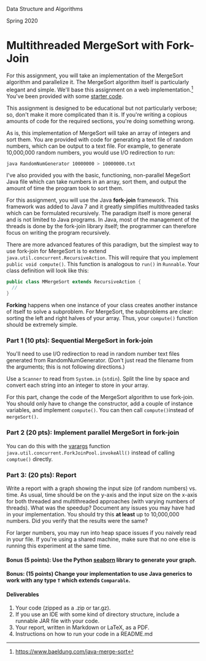 Data Structure and Algorithms

Spring 2020

#  Multithreaded MergeSort with Fork-Join

For this assignment, you will take an implementation of the MergeSort algorithm and parallelize it.  The MergeSort algorithm itself is particularly elegant and simple.  We'll base this assignment on a web implementation.[^1] You've been provided with some [starter code](https://github.com/acgrissom/courses/tree/master/algorithms/code/parallel_mergesort).

This assignment is designed to be educational but not particularly verbose; so, don't make it more complicated than it is.  If you're writing a copious amounts of code for the required sections, you're doing something wrong.

As is, this implementation of MergeSort will take an array of integers and sort them.   You are provided with code for generating a text file of random numbers, which can be output to a text file.  For example, to generate 10,000,000 random numbers, you would use I/O redirection to run:

```bash
java RandomNumGenerator 10000000 > 10000000.txt
```

I've also provided you with the basic, functioning, non-parallel MegeSort Java file which can take numbers in an array, sort them, and output the amount of time the program took to sort them.

For this assignment, you will use the Java **fork-join** framework.  This framework was added to Java 7 and it greatly simplifies multithreaded tasks which can be formulated recursively.  The paradigm itself is more general and is not limited to Java programs.  In Java, most of the management of the threads is done by the fork-join library itself; the programmer can therefore focus on writing the program recursively.

There are more advanced features of this paradigm, but the simplest way to use fork-join for MergeSort is to extend `java.util.concurrent.RecursiveAction`.  This will require that you implement `public void compute()`.  This function is analogous to `run()` in `Runnable`. Your class definition will look like this:

```java
public class MMergeSort extends RecursiveAction {
  //
}
```



**Forking** happens when one instance of your class creates another instance of itself to solve a subproblem.  For MergeSort, the subproblems are clear: sorting the left and right halves of your array.  Thus, your `compute()` function should be extremely simple.

###  Part 1 (10 pts):  Sequential MergeSort in fork-join

You'll need to use I/O redirection to read in random number text files generated from RandomNumGenerator.  (Don't just read the filename from the arguments; this is not following directions.)

Use a `Scanner` to read from `System.in` (`stdin`).  Split the line by space and convert each string into an integer to store in your array.

For this part, change the code of the MergeSort algorithm to use fork-join.  You should only have to change the constructor, add a couple of instance variables, and implement `compute()`.  You can then call `compute()`instead of `mergeSort()`.



###  Part 2 (20 pts): Implement parallel MergeSort in fork-join

You can do this with the [varargs](https://www.geeksforgeeks.org/variable-arguments-varargs-in-java/) function `java.util.concurrent.ForkJoinPool.invokeAll()` instead of calling `comptue()` directly.

###  Part 3: (20 pts): Report

Write a report with a graph showing the input size (of random numbers) vs. time. As usual, time should be on the  y-axis and the input size on the x-axis for both threaded and multithreaded approaches (with varying numbers of threads).   What was the speedup? Document any issues you may have had in your implementation.  You should try this **at least** up to 10,000,000 numbers.  Did you verify that the results were the same? 

For larger numbers, you may run into heap space issues if you naively read in your file.  If you're using a shared machine, make sure that no one else is running this experiment at the same time.

#### Bonus (5 points): Use the Python [seaborn](https://seaborn.pydata.org/) library to generate your graph.

#### Bonus: (15 points) Change your implementation to use Java generics to work with any type `T` which extends `Comparable`.

####  Deliverables

1. Your code (zipped as a .zip or tar.gz).
2. If you use an IDE with some kind of directory structure, include a runnable JAR file with your code.
3. Your report, written in Markdown or LaTeX, as a PDF.
4. Instructions on how to run your code in a README.md

[^1]: https://www.baeldung.com/java-merge-sort









